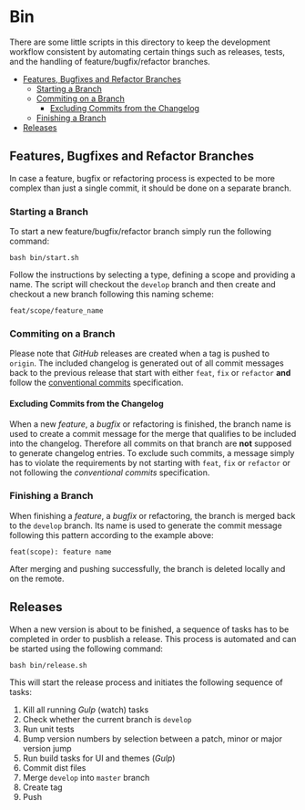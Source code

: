 # Bin

There are some little scripts in this directory to keep the development workflow consistent by automating certain things such as releases, tests, and the handling of feature/bugfix/refactor branches.

- [Features, Bugfixes and Refactor Branches](#features-bugfixes-and-refactor-branches)
	- [Starting a Branch](#starting-a-branch)
	- [Commiting on a Branch](#commiting-on-a-branch)
		- [Excluding Commits from the Changelog](#excluding-commits-from-the-changelog)
	- [Finishing a Branch](#finishing-a-branch)
- [Releases](#releases)

## Features, Bugfixes and Refactor Branches

In case a feature, bugfix or refactoring process is expected to be more complex than just a single commit, it should be done on a separate branch.

### Starting a Branch

To start a new feature/bugfix/refactor branch simply run the following command:

    bash bin/start.sh 

Follow the instructions by selecting a type, defining a scope and providing a name. The script will checkout the `develop` branch and then create and checkout a new branch following this naming scheme:

    feat/scope/feature_name 

### Commiting on a Branch

Please note that *GitHub* releases are created when a tag is pushed to `origin`. The included changelog is generated out of all commit messages back to the previous release that start with either `feat`, `fix` or `refactor` **and** follow the [conventional commits](https://www.conventionalcommits.org/en/v1.0.0/) specification.

#### Excluding Commits from the Changelog 

When a new *feature*, a *bugfix* or refactoring is finished, the branch name is used to create a commit message for the merge that qualifies to be included into the changelog. Therefore all commits on that branch are **not** supposed to generate changelog entries. To exclude such commits, a message simply has to violate the requirements by not starting with `feat`, `fix` or `refactor` or not following the *conventional commits* specification.

### Finishing a Branch

When finishing a *feature*, a *bugfix* or refactoring, the branch is merged back to the `develop` branch. Its name is used to generate the commit message following this pattern according to the example above:

    feat(scope): feature name

After merging and pushing successfully, the branch is deleted locally and on the remote.

## Releases

When a new version is about to be finished, a sequence of tasks has to be completed in order to pusblish a release. This process is automated and can be started using the following command:

    bash bin/release.sh

This will start the release process and initiates the following sequence of tasks:

1. Kill all running *Gulp* (watch) tasks
2. Check whether the current branch is `develop`
3. Run unit tests
4. Bump version numbers by selection between a patch, minor or major version jump
5. Run build tasks for UI and themes (*Gulp*)
6. Commit dist files
7. Merge `develop` into `master` branch
8. Create tag
9. Push

